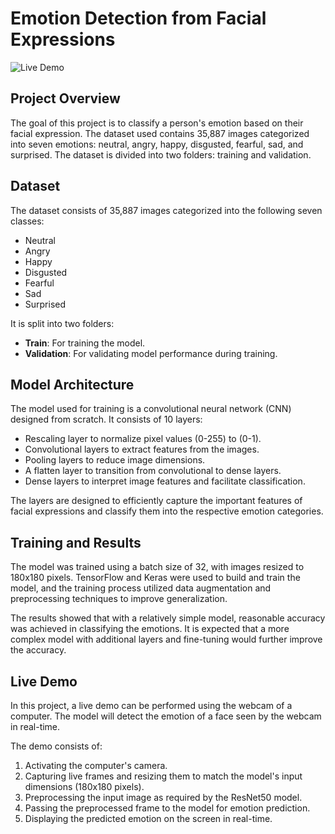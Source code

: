 # Emotion Detection from Facial Expressions

![Live Demo](demo.png)

## Project Overview
The goal of this project is to classify a person's emotion based on their facial expression. The dataset used contains 35,887 images categorized into seven emotions: neutral, angry, happy, disgusted, fearful, sad, and surprised. The dataset is divided into two folders: training and validation.

## Dataset
The dataset consists of 35,887 images categorized into the following seven classes:
- Neutral
- Angry
- Happy
- Disgusted
- Fearful
- Sad
- Surprised

It is split into two folders:
- **Train**: For training the model.
- **Validation**: For validating model performance during training.

## Model Architecture
The model used for training is a convolutional neural network (CNN) designed from scratch. It consists of 10 layers:
- Rescaling layer to normalize pixel values (0-255) to (0-1).
- Convolutional layers to extract features from the images.
- Pooling layers to reduce image dimensions.
- A flatten layer to transition from convolutional to dense layers.
- Dense layers to interpret image features and facilitate classification.

The layers are designed to efficiently capture the important features of facial expressions and classify them into the respective emotion categories.

## Training and Results
The model was trained using a batch size of 32, with images resized to 180x180 pixels. TensorFlow and Keras were used to build and train the model, and the training process utilized data augmentation and preprocessing techniques to improve generalization.

The results showed that with a relatively simple model, reasonable accuracy was achieved in classifying the emotions. It is expected that a more complex model with additional layers and fine-tuning would further improve the accuracy.

## Live Demo
In this project, a live demo can be performed using the webcam of a computer. The model will detect the emotion of a face seen by the webcam in real-time.

The demo consists of:
1. Activating the computer's camera.
2. Capturing live frames and resizing them to match the model's input dimensions (180x180 pixels).
3. Preprocessing the input image as required by the ResNet50 model.
4. Passing the preprocessed frame to the model for emotion prediction.
5. Displaying the predicted emotion on the screen in real-time.
